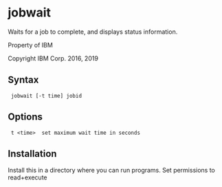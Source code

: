 # jobwait

Waits for a job to complete, and displays status information.

Property of IBM

Copyright IBM Corp. 2016, 2019


## Syntax

     jobwait [-t time] jobid

## Options

     t <time>  set maximum wait time in seconds
     
## Installation
Install this in a directory where you can run programs.  Set permissions to read+execute




